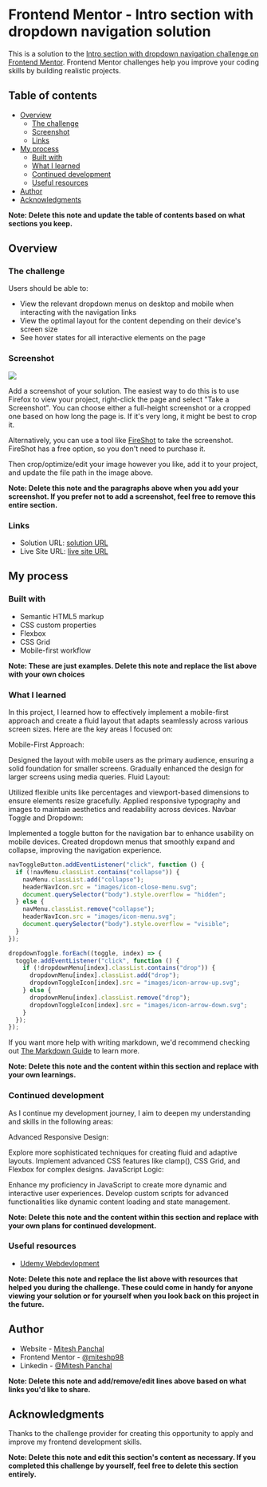 # Frontend Mentor - Intro section with dropdown navigation solution

This is a solution to the [Intro section with dropdown navigation challenge on Frontend Mentor](https://www.frontendmentor.io/challenges/intro-section-with-dropdown-navigation-ryaPetHE5). Frontend Mentor challenges help you improve your coding skills by building realistic projects.

## Table of contents

- [Overview](#overview)
  - [The challenge](#the-challenge)
  - [Screenshot](#screenshot)
  - [Links](#links)
- [My process](#my-process)
  - [Built with](#built-with)
  - [What I learned](#what-i-learned)
  - [Continued development](#continued-development)
  - [Useful resources](#useful-resources)
- [Author](#author)
- [Acknowledgments](#acknowledgments)

**Note: Delete this note and update the table of contents based on what sections you keep.**

## Overview

### The challenge

Users should be able to:

- View the relevant dropdown menus on desktop and mobile when interacting with the navigation links
- View the optimal layout for the content depending on their device's screen size
- See hover states for all interactive elements on the page

### Screenshot

![](./screenshot.jpg)

Add a screenshot of your solution. The easiest way to do this is to use Firefox to view your project, right-click the page and select "Take a Screenshot". You can choose either a full-height screenshot or a cropped one based on how long the page is. If it's very long, it might be best to crop it.

Alternatively, you can use a tool like [FireShot](https://getfireshot.com/) to take the screenshot. FireShot has a free option, so you don't need to purchase it.

Then crop/optimize/edit your image however you like, add it to your project, and update the file path in the image above.

**Note: Delete this note and the paragraphs above when you add your screenshot. If you prefer not to add a screenshot, feel free to remove this entire section.**

### Links

- Solution URL: [ solution URL ](https://github.com/miteshp98/intro-section-with-dropdown-navigation-main)
- Live Site URL: [ live site URL ](https://miteshp98.github.io/intro-section-with-dropdown-navigation-main/)

## My process

### Built with

- Semantic HTML5 markup
- CSS custom properties
- Flexbox
- CSS Grid
- Mobile-first workflow

**Note: These are just examples. Delete this note and replace the list above with your own choices**

### What I learned

In this project, I learned how to effectively implement a mobile-first approach and create a fluid layout that adapts seamlessly across various screen sizes. Here are the key areas I focused on:

Mobile-First Approach:

Designed the layout with mobile users as the primary audience, ensuring a solid foundation for smaller screens.
Gradually enhanced the design for larger screens using media queries.
Fluid Layout:

Utilized flexible units like percentages and viewport-based dimensions to ensure elements resize gracefully.
Applied responsive typography and images to maintain aesthetics and readability across devices.
Navbar Toggle and Dropdown:

Implemented a toggle button for the navigation bar to enhance usability on mobile devices.
Created dropdown menus that smoothly expand and collapse, improving the navigation experience.

```js
navToggleButton.addEventListener("click", function () {
  if (!navMenu.classList.contains("collapse")) {
    navMenu.classList.add("collapse");
    headerNavIcon.src = "images/icon-close-menu.svg";
    document.querySelector("body").style.overflow = "hidden";
  } else {
    navMenu.classList.remove("collapse");
    headerNavIcon.src = "images/icon-menu.svg";
    document.querySelector("body").style.overflow = "visible";
  }
});

dropdownToggle.forEach((toggle, index) => {
  toggle.addEventListener("click", function () {
    if (!dropdownMenu[index].classList.contains("drop")) {
      dropdownMenu[index].classList.add("drop");
      dropdownToggleIcon[index].src = "images/icon-arrow-up.svg";
    } else {
      dropdownMenu[index].classList.remove("drop");
      dropdownToggleIcon[index].src = "images/icon-arrow-down.svg";
    }
  });
});
```

If you want more help with writing markdown, we'd recommend checking out [The Markdown Guide](https://www.markdownguide.org/) to learn more.

**Note: Delete this note and the content within this section and replace with your own learnings.**

### Continued development

As I continue my development journey, I aim to deepen my understanding and skills in the following areas:

Advanced Responsive Design:

Explore more sophisticated techniques for creating fluid and adaptive layouts.
Implement advanced CSS features like clamp(), CSS Grid, and Flexbox for complex designs.
JavaScript Logic:

Enhance my proficiency in JavaScript to create more dynamic and interactive user experiences.
Develop custom scripts for advanced functionalities like dynamic content loading and state management.

**Note: Delete this note and the content within this section and replace with your own plans for continued development.**

### Useful resources

- [Udemy Webdevlopment](https://www.udemy.com/share/101W9C3@2s1lShiGH32a3OJHMYullps9bvMmvxO_kykXK5ZGloqkGQDHawnryvbZtrMeQ8y81A==/)

**Note: Delete this note and replace the list above with resources that helped you during the challenge. These could come in handy for anyone viewing your solution or for yourself when you look back on this project in the future.**

## Author

- Website - [Mitesh Panchal](https://miteshp98.github.io/portfolio-website/)
- Frontend Mentor - [@miteshp98](https://www.frontendmentor.io/profile/miteshp98)
- Linkedin - [@Mitesh Panchal](https://www.linkedin.com/in/mitesh-panchal-356558126/)

**Note: Delete this note and add/remove/edit lines above based on what links you'd like to share.**

## Acknowledgments

Thanks to the challenge provider for creating this opportunity to apply and improve my frontend development skills.

**Note: Delete this note and edit this section's content as necessary. If you completed this challenge by yourself, feel free to delete this section entirely.**
